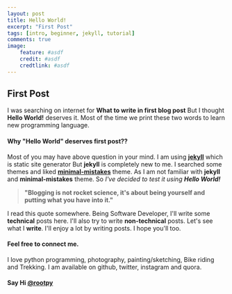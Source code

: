 ```yaml
---
layout: post
title: Hello World!
excerpt: "First Post"
tags: [intro, beginner, jekyll, tutorial]
comments: true
image:
    feature: #asdf
    credit: #asdf
    credtlink: #asdf
---
```


## First Post

I was searching on internet for **What to write in first blog post** But I thought **Hello World!** deserves it.
Most of the time we print these two words to learn new programming language.


#### Why "Hello World" deserves first post??
Most of you may have above question in your mind.
I am using [**jekyll**](http://jekyllrb.com) which is static site generator But **jekyll** is completely new to me.
I searched some themes and liked [**minimal-mistakes**](http://mmistakes.github.io/minimal-mistakes) theme.
As I am not familiar with **jekyll** and **minimal-mistakes** theme.
So *I've decided to test it using **Hello World!***


>**"Blogging is not rocket science, it's about being yourself and putting what you have into it."**

I read this quote somewhere. Being Software Developer, I'll write some **technical** posts here.
I'll also try to write **non-technical** posts. Let's see what I **write**. I'll enjoy a lot by writing posts. I hope you'll too.

#### Feel free to connect me.

I love python programming, photography, painting/sketching, Bike riding and Trekking.
I am available on github, twitter, instagram and quora.


#### Say Hi [@rootpy](https://twitter.com/rootpy)
